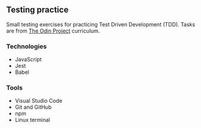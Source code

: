 ## Testing practice

Small testing exercises for practicing Test Driven Development (TDD). Tasks are from [The Odin Project](https://www.theodinproject.com/lessons/node-path-javascript-testing-practice) curriculum.

### Technologies

- JavaScript
- Jest
- Babel

### Tools

- Visual Studio Code
- Git and GitHub
- npm
- Linux terminal
